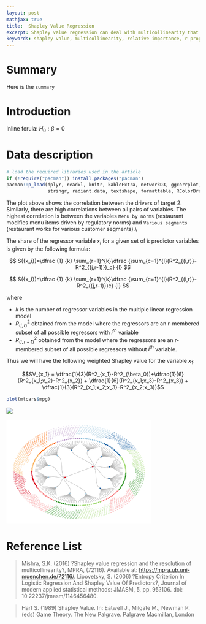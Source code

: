 ```yaml
---
layout: post
mathjax: true
title:  Shapley Value Regression
excerpt: Shapley value regression can deal with multicollinearity that is frequently encountered in marketing research that uses rating scale data. The article studies Shapley Value decomposition from the game theory as a method of discovering the relative importance of predictors in order to understand the key drivers of successful restaurant business.
keywords: shapley value, multicollinearity, relative importance, r programming
---
```



Summary
=======

Here is the `summary`

Introduction
============

Inline forula: $H_0:\beta = 0$

Data description
================

``` R
# load the required libraries used in the article
if (!require("pacman")) install.packages("pacman")
pacman::p_load(dplyr, readxl, knitr, kableExtra, networkD3, ggcorrplot, 
               stringr, radiant.data, textshape, formattable, RColorBrewer, ggraph, igraph)
```

The plot above shows the correlation between the drivers of target 2.
Similarly, there are high correlations between all pairs of variables.
The highest correlation is between the variables `Menu by norms`
(restaurant modifies menu items driven by regulatory norms) and
`Various segments` (restaurant works for various customer segments).\






The share of the regressor variable $x_i$ for a given set of $k$
predictor variables is given by the following formula:

$$ S({x_i})=\dfrac {1} {k} \sum_{r=1}^{k}\dfrac {\sum_{c=1}^{l}(R^2_{(i,r)}-R^2_{(j,r-1)})_c} {l} $$

$$ S({x_i})=\dfrac {1} {k} \sum_{r=1}^{k}\dfrac {\sum_{c=1}^{l}(R^2_{(i,r)}-R^2_{(j,r-1)})c} {l} $$

where

-   $k$ is the number of regressor variables in the multiple linear
    regression model
-   $R^2_{(i,r)}$ obtained from the model where the regressors are an
    r-membered subset of all possible regressors with $i^{th}$ variable
-   $R^2_{(j,r-1)}$ obtained from the model where the regressors are an
    r-membered subset of all possible regressors without $i^{th}$
    variable.

Thus we will have the following weighted Shapley value for the variable
$x_1$:

$$SV_{x_1} = \dfrac{1}{3}(R^2_{x_1}-R^2_{\beta_0})+\dfrac{1}{6}(R^2_{x_1;x_2}-R^2_{x_2}) + \dfrac{1}{6}(R^2_{x_1;x_3}-R^2_{x_3}) + \dfrac{1}{3}(R^2_{x_1;x_2;x_3}-R^2_{x_2;x_3})$$

``` R
plot(mtcars$mpg)
```

![](/2019-12-30-Temp-Blog_files/figure-markdown/unnamed-chunk-2-1.png)


<img src="/2019-12-20-Shapley-value-regression_files/figure-markdown/causalgraph-1.png" width="75%" />

Reference List
==============

> Mishra, S.K. (2016) ?Shapley value regression and the resolution of
> multicollinearity?, MPRA, (72116). Available at:
> <https://mpra.ub.uni-muenchen.de/72116/>. Lipovetsky, S. (2006)
> ?Entropy Criterion In Logistic Regression And Shapley Value Of
> Predictors?, Journal of modern applied statistical methods: JMASM, 5,
> pp. 95?106. doi: 10.22237/jmasm/1146456480.

> Hart S. (1989) Shapley Value. In: Eatwell J., Milgate M., Newman P.
> (eds) Game Theory. The New Palgrave. Palgrave Macmillan, London
